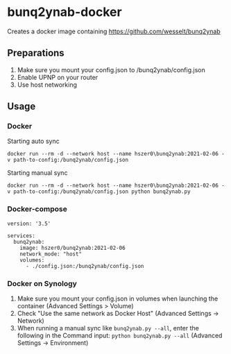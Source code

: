# bunq2ynab-docker

Creates a docker image containing https://github.com/wesselt/bunq2ynab

## Preparations

1. Make sure you mount your config.json to /bunq2ynab/config.json
2. Enable UPNP on your router
3. Use host networking

## Usage

### Docker

Starting auto sync

`docker run --rm -d --network host --name hszer0\bunq2ynab:2021-02-06 -v path-to-config:/bunq2ynab/config.json`

Starting manual sync

`docker run --rm -d --network host --name hszer0\bunq2ynab:2021-02-06 -v path-to-config:/bunq2ynab/config.json python bunq2ynab.py`

### Docker-compose

```
version: '3.5'

services:
  bunq2ynab:
    image: hszer0/bunq2ynab:2021-02-06
    network_mode: "host"
    volumes:
      - ./config.json:/bunq2ynab/config.json
```

### Docker on Synology

1. Make sure you mount your config.json in volumes when launching the container (Advanced Settings > Volume)
2. Check "Use the same network as Docker Host" (Advanced Settings -> Network)
3. When running a manual sync like `bunq2ynab.py --all`, enter the following in the Command input: `python bunq2ynab.py --all` (Advanced Settings -> Environment)
